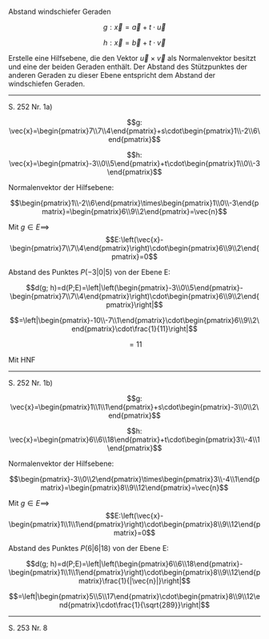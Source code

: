 Abstand windschiefer Geraden

$$g: \vec{x}=\vec{a}+t\cdot\vec{u}$$

$$h: \vec{x}=\vec{b}+t\cdot\vec{v}$$

Erstelle eine Hilfsebene, die den Vektor $\vec{u}\times\vec{v}$ als Normalenvektor besitzt und eine der beiden Geraden enthält.
Der Abstand des Stützpunktes der anderen Geraden zu dieser Ebene entspricht dem Abstand der windschiefen Geraden.

---

S. 252 Nr. 1a)

$$g: \vec{x}=\begin{pmatrix}7\\7\\4\end{pmatrix}+s\cdot\begin{pmatrix}1\\-2\\6\end{pmatrix}$$

$$h: \vec{x}=\begin{pmatrix}-3\\0\\5\end{pmatrix}+t\cdot\begin{pmatrix}1\\0\\-3\end{pmatrix}$$

Normalenvektor der Hilfsebene:

$$\begin{pmatrix}1\\-2\\6\end{pmatrix}\times\begin{pmatrix}1\\0\\-3\end{pmatrix}=\begin{pmatrix}6\\9\\2\end{pmatrix}=\vec{n}$$

Mit $g\in E\implies$
$$E:\left(\vec{x}-\begin{pmatrix}7\\7\\4\end{pmatrix}\right)\cdot\begin{pmatrix}6\\9\\2\end{pmatrix}=0$$

Abstand des Punktes $P(-3|0|5)$ von der Ebene E:

$$d(g; h)=d(P;E)=\left|\left(\begin{pmatrix}-3\\0\\5\end{pmatrix}-\begin{pmatrix}7\\7\\4\end{pmatrix}\right)\cdot\begin{pmatrix}6\\9\\2\end{pmatrix}\right|$$

$$=\left|\begin{pmatrix}-10\\-7\\1\end{pmatrix}\cdot\begin{pmatrix}6\\9\\2\end{pmatrix}\cdot\frac{1}{11}\right|$$

$$=11$$

Mit HNF

---

S. 252 Nr. 1b)

$$g: \vec{x}=\begin{pmatrix}1\\1\\1\end{pmatrix}+s\cdot\begin{pmatrix}-3\\0\\2\end{pmatrix}$$

$$h: \vec{x}=\begin{pmatrix}6\\6\\18\end{pmatrix}+t\cdot\begin{pmatrix}3\\-4\\1\end{pmatrix}$$

Normalenvektor der Hilfsebene:

$$\begin{pmatrix}-3\\0\\2\end{pmatrix}\times\begin{pmatrix}3\\-4\\1\end{pmatrix}=\begin{pmatrix}8\\9\\12\end{pmatrix}=\vec{n}$$

Mit $g\in E\implies$
$$E:\left(\vec{x}-\begin{pmatrix}1\\1\\1\end{pmatrix}\right)\cdot\begin{pmatrix}8\\9\\12\end{pmatrix}=0$$

Abstand des Punktes $P(6|6|18)$ von der Ebene E:

$$d(g; h)=d(P;E)=\left|\left(\begin{pmatrix}6\\6\\18\end{pmatrix}-\begin{pmatrix}1\\1\\1\end{pmatrix}\right)\cdot\begin{pmatrix}8\\9\\12\end{pmatrix}\frac{1}{|\vec{n}|}\right|$$

$$=\left|\begin{pmatrix}5\\5\\17\end{pmatrix}\cdot\begin{pmatrix}8\\9\\12\end{pmatrix}\cdot\frac{1}{\sqrt{289}}\right|$$


---

S. 253 Nr. 8

